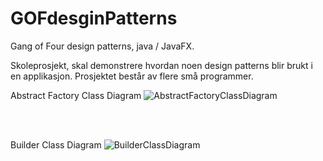 # GOFdesginPatterns
Gang of Four design patterns, java / JavaFX.

Skoleprosjekt, skal demonstrere hvordan noen design patterns blir brukt i en applikasjon. Prosjektet består av flere små programmer.





Abstract Factory Class Diagram
![AbstractFactoryClassDiagram](https://user-images.githubusercontent.com/25662108/97111293-56381980-16de-11eb-8a24-5c256bd7660d.png)



<br />
<br />


Builder Class Diagram
![BuilderClassDiagram](https://user-images.githubusercontent.com/25662108/97111334-8a133f00-16de-11eb-8e16-4f78006dc491.png)
